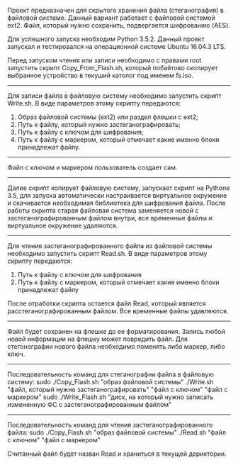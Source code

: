 Проект предназначен для скрытого хранения файла (стеганография) в файловой системе. 
Данный вариант работает с файловой системой ext2. 
Файл, который нужно сохранить, подвергается шифрованию (AES).

Для успешного запуска необходим Python 3.5.2. Данный проект запускал и тестировался на операционной системе Ubuntu 16.04.3 LTS. 
	
Перед запуском чтения или записи необходимо с правами root запустить скрипт Copy_From_Flash.sh, который побайтово скопирует выбранное устройство в текуший католог
под именем fs.iso.
***
Для записи файла в файловую систему необходимо запустить скрипт Write.sh. 
В виде параметров этому скрипту передаются:
  1) Образ файловой системы (ext2) или раздел флешки с ext2;
  2) Путь к файлу, который нужно застеганографировать;
  3) Путь к файлу с ключом для шифрования;
  4) Путь к файлу с маркером, который отмечает 
		какие именно блоки принадлежат файлу.
***
Файл с ключом и маркером пользователь создает сам.
***
Далее скрипт копирует файловую систему, запускает скрипт на Pythone 3.5, 
для запуска автоматически настраивается виртуальное окружение 
и скачивается необходимая библиотека для шифрования файла. 
После работы скрипта старая файловая система заменяется новой 
с застеганографированным файлом внутри,
все временные файлы и виртуальное окружение удаляются.
***
Для чтения застеганографированного файла из файловой системы необходимо 
запустить скрипт Read.sh. В виде параметров этому скрипту передаются:
  1) Путь к файлу с ключом для шифрования
  2) Путь к файлу с маркером, который отмечает какие именно блоки принадлежат файлу

После отработки скрипта остается файл Read,
 который является расстеганографированным файлом. 
Все временные файлы удавляются. 
***
Файл будет сохранен на флешке до ее форматирования. 
Запись любой новой информации на флешку может повредить файл. 
Для стегонографии нового файла необходимо поменять либо маркер, либо ключ.
***
Последовательность команд для стеганографии файла в файловую систему:
sudo ./Copy_Flash.sh "образ файловой системы"
./Write.sh "файл, который нужно застеганографировать" "файл с ключом" "файл с маркером"
sudo ./Write_Flash.sh "диск, на который нужно записать измененную ФС с застеганографированным файлом"
***
Последовательность команд для чтения застеганографированного файла:
sudo ./Copy_Flash.sh "образ файловой системы"
./Read.sh "файл с ключом" "файл с маркером"

Считанный файл будет назван Read и храниться в текущей дериктории.
